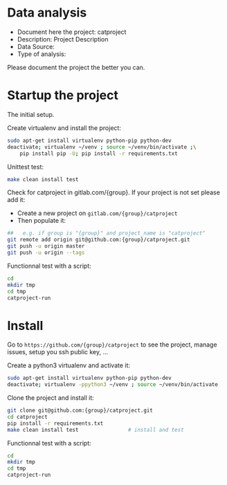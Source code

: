 # Data analysis
- Document here the project: catproject
- Description: Project Description
- Data Source:
- Type of analysis:

Please document the project the better you can.

# Startup the project

The initial setup.

Create virtualenv and install the project:
```bash
sudo apt-get install virtualenv python-pip python-dev
deactivate; virtualenv ~/venv ; source ~/venv/bin/activate ;\
    pip install pip -U; pip install -r requirements.txt
```

Unittest test:
```bash
make clean install test
```

Check for catproject in gitlab.com/{group}.
If your project is not set please add it:

- Create a new project on `gitlab.com/{group}/catproject`
- Then populate it:

```bash
##   e.g. if group is "{group}" and project_name is "catproject"
git remote add origin git@github.com:{group}/catproject.git
git push -u origin master
git push -u origin --tags
```

Functionnal test with a script:

```bash
cd
mkdir tmp
cd tmp
catproject-run
```

# Install

Go to `https://github.com/{group}/catproject` to see the project, manage issues,
setup you ssh public key, ...

Create a python3 virtualenv and activate it:

```bash
sudo apt-get install virtualenv python-pip python-dev
deactivate; virtualenv -ppython3 ~/venv ; source ~/venv/bin/activate
```

Clone the project and install it:

```bash
git clone git@github.com:{group}/catproject.git
cd catproject
pip install -r requirements.txt
make clean install test                # install and test
```
Functionnal test with a script:

```bash
cd
mkdir tmp
cd tmp
catproject-run
```
